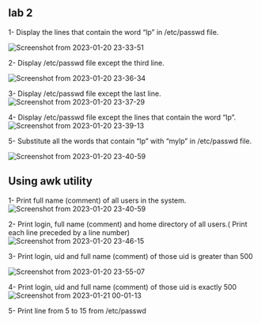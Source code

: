 ## lab 2


1- 	Display the lines that contain the word “lp” in /etc/passwd file.

![Screenshot from 2023-01-20 23-33-51](https://user-images.githubusercontent.com/52299389/213809403-b7f05e8e-2514-4275-be4c-1164824eee10.png)

2- Display /etc/passwd file except the third line.


![Screenshot from 2023-01-20 23-36-34](https://user-images.githubusercontent.com/52299389/213809757-ec9f207f-4ee5-49ac-8e0f-959fa1ed6787.png)



3-	Display /etc/passwd file except the last line.
![Screenshot from 2023-01-20 23-37-29](https://user-images.githubusercontent.com/52299389/213809811-a81ca7b4-7465-42d0-9936-93e1ebd16a17.png)


4-	Display /etc/passwd file except the lines that contain the word “lp”.
![Screenshot from 2023-01-20 23-39-13](https://user-images.githubusercontent.com/52299389/213809941-169ff298-487b-47f5-9eef-4870b5393086.png)


5- Substitute all the words that contain “lp” with “mylp” in /etc/passwd file.

![Screenshot from 2023-01-20 23-40-59](https://user-images.githubusercontent.com/52299389/213810190-ba31666e-ce5f-404a-b48b-19b61b524533.png)


## Using awk utility
1-	Print full name (comment) of all users in the system.
![Screenshot from 2023-01-20 23-40-59](https://user-images.githubusercontent.com/52299389/213811139-e7785664-8184-456e-8fa2-2fafd43d3c44.png)


2- 	Print login, full name (comment) and home directory of all users.( Print each line preceded by a line number)
![Screenshot from 2023-01-20 23-46-15](https://user-images.githubusercontent.com/52299389/213811115-16519a30-fbfb-4450-8144-c55df7013155.png)


3-	Print login, uid and full name (comment) of those uid is greater than 500

![Screenshot from 2023-01-20 23-55-07](https://user-images.githubusercontent.com/52299389/213812306-903808b1-f23f-4557-aade-7b99d18f723d.png)

4- Print login, uid and full name (comment) of those uid is exactly 500
![Screenshot from 2023-01-21 00-01-13](https://user-images.githubusercontent.com/52299389/213813071-0875804c-a3bb-4b74-a2ca-81157fa28832.png)


5- Print line from 5 to 15 from /etc/passwd

